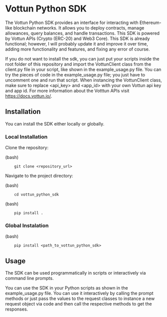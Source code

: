 # Vottun Python SDK

The Vottun Python SDK provides an interface for interacting with Ethereum-like blockchain networks. It allows you to deploy contracts, manage allowances, query balances, and handle transactions. This SDK is powered by Vottun APIs (Crypto (ERC-20) and Web3 Core). This SDK is already functional; however, I will probably update it and improve it over time, adding more functionality and features, and fixing any error of course.

If you do not want to install the sdk, you can just put your scripts inside the root folder of this repository and import the VottunClient class from the client.py file in your script, like shown in the example_usage.py file. You can try the pieces of code in the example_usage.py file; you just have to uncomment one and run that script. When instancing the VottunClient class, make sure to replace <api_key> and <app_id> with your own Vottun api key and app id. For more information about the Votttun APIs visit https://docs.vottun.io/.


## Installation

You can install the SDK either locally or globally.


### Local Installation

Clone the repository:

(bash)

        git clone <repository_url>

Navigate to the project directory:

(bash)

        cd vottun_python_sdk

(bash)

        pip install .


### Global Instalation

(bash)

        pip install <path_to_vottun_python_sdk>


## Usage

The SDK can be used programmatically in scripts or interactively via command line prompts.

You can use the SDK in your Python scripts as shown in the example_usage.py file. You can use it interactively by calling the prompt methods or just pass the values to the request classes to instance a new request object via code and then call the respective methods to get the responses.
